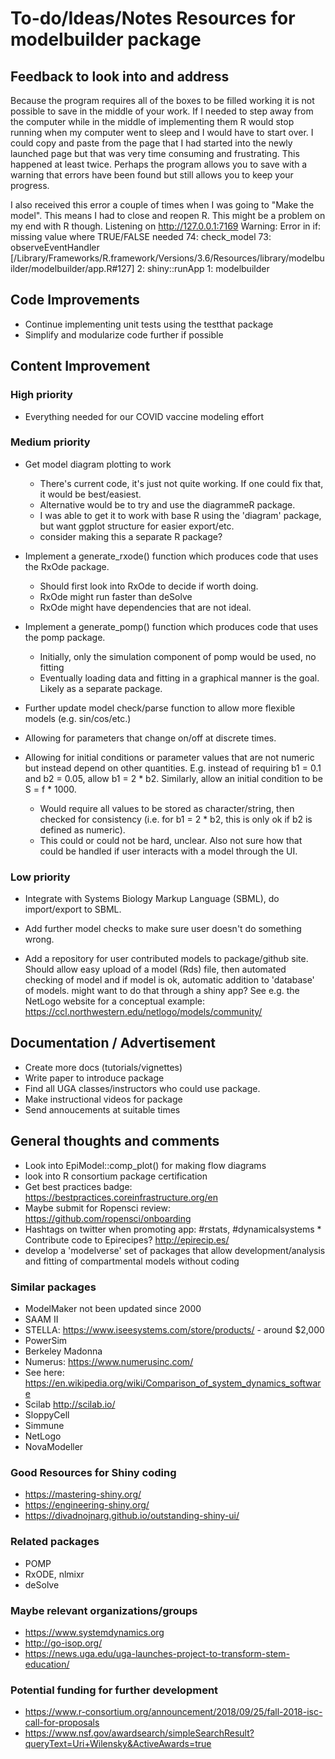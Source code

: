 # To-do/Ideas/Notes Resources for modelbuilder package


## Feedback to look into and address

Because the program requires all of the boxes to be filled working it is not possible to save in the middle of your work. If I needed to step away from the computer while in the middle of implementing them R would stop running when my computer went to sleep and I would have to start over. I could copy and paste from the page that I had started into the newly launched page but that was very time consuming and frustrating. This happened at least twice. Perhaps the program allows you to save with a warning that errors have been found but still allows you to keep your progress. 

I also received this error a couple of times when I was going to "Make the model". This means I had to close and reopen R. This might be a problem on my end with R though. 
Listening on http://127.0.0.1:7169
Warning: Error in if: missing value where TRUE/FALSE needed
 74: check_model
 73: observeEventHandler [/Library/Frameworks/R.framework/Versions/3.6/Resources/library/modelbuilder/modelbuilder/app.R#127]
  2: shiny::runApp
  1: modelbuilder



## Code Improvements
* Continue implementing unit tests using the testthat package
* Simplify and modularize code further if possible


## Content Improvement


### High priority
* Everything needed for our COVID vaccine modeling effort

### Medium priority

* Get model diagram plotting to work 
  - There's current code, it's just not quite working. If one could fix that, it would be best/easiest.
  - Alternative would be to try and use the diagrammeR package.
  - I was able to get it to work with base R using the 'diagram' package, but want ggplot structure for easier export/etc.
  - consider making this a separate R package?

* Implement a generate_rxode() function which produces code that uses the RxOde package.
  - Should first look into RxOde to decide if worth doing.
  - RxOde might run faster than deSolve
  - RxOde might have dependencies that are not ideal.

* Implement a generate_pomp() function which produces code that uses the pomp package.
  - Initially, only the simulation component of pomp would be used, no fitting
  - Eventually loading data and fitting in a graphical manner is the goal. Likely as a separate package.


* Further update model check/parse function to allow more flexible models (e.g. sin/cos/etc.)

* Allowing for parameters that change on/off at discrete times.

* Allowing for initial conditions or parameter values that are not numeric but instead depend on other quantities. E.g. instead of requiring b1 = 0.1 and b2 = 0.05, allow b1 = 2 * b2. Similarly, allow an initial condition to be S = f * 1000. 
  - Would require all values to be stored as character/string, then checked for consistency (i.e. for b1 = 2 * b2, this is only ok if b2 is defined as numeric).
  - This could or could not be hard, unclear. Also not sure how that could be handled if user interacts with a model through the UI.


### Low priority
* Integrate with Systems Biology Markup Language (SBML), do import/export to SBML. 
* Add further model checks to make sure user doesn't do something wrong.


* Add a repository for user contributed models to package/github site. Should allow easy upload of a model (Rds) file, then automated checking of model and if model is ok, automatic addition to 'database' of models. might want to do that through a shiny app? See e.g. the NetLogo website for a conceptual example: https://ccl.northwestern.edu/netlogo/models/community/





## Documentation / Advertisement
* Create more docs (tutorials/vignettes)
* Write paper to introduce package
* Find all UGA classes/instructors who could use package.
* Make instructional videos for package
* Send annoucements at suitable times


## General thoughts and comments

* Look into EpiModel::comp_plot() for making flow diagrams 
* look into R consortium package certification
* Get best practices badge: https://bestpractices.coreinfrastructure.org/en
* Maybe submit for Ropensci review: https://github.com/ropensci/onboarding
* Hashtags on twitter when promoting app: #rstats, #dynamicalsystems * Contribute code to Epirecipes? http://epirecip.es/
* develop a 'modelverse' set of packages that allow development/analysis and fitting of compartmental models without coding



### Similar packages
* ModelMaker not been updated since 2000
* SAAM II
* STELLA: https://www.iseesystems.com/store/products/ - around $2,000
* PowerSim
* Berkeley Madonna
* Numerus: https://www.numerusinc.com/
* See here: https://en.wikipedia.org/wiki/Comparison_of_system_dynamics_software
* Scilab http://scilab.io/
* SloppyCell
* Simmune
* NetLogo
* NovaModeller

### Good Resources for Shiny coding
* https://mastering-shiny.org/
* https://engineering-shiny.org/
* https://divadnojnarg.github.io/outstanding-shiny-ui/


### Related packages
* POMP
* RxODE, nlmixr
* deSolve

### Maybe relevant organizations/groups
* https://www.systemdynamics.org
* http://go-isop.org/
* https://news.uga.edu/uga-launches-project-to-transform-stem-education/

### Potential funding for further development
* https://www.r-consortium.org/announcement/2018/09/25/fall-2018-isc-call-for-proposals
* https://www.nsf.gov/awardsearch/simpleSearchResult?queryText=Uri+Wilensky&ActiveAwards=true
